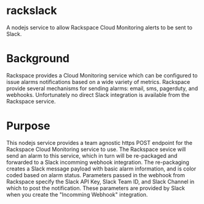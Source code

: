 # rackslack
A nodejs service to allow Rackspace Cloud Monitoring alerts to be sent to Slack.

# Background
Rackspace provides a Cloud Monitoring service which can be configured to issue alarms notifications based on a wide
variety of metrics.  Rackspace provide several mechanisms for sending alarms: email, sms, pagerduty, and webhooks. Unfortunately no direct Slack integration is available from the Rackspace service.  

# Purpose
This nodejs service provides a team agnostic https POST endpoint for the Rackspace Cloud Monitoring service to use.
The Rackspace sevice will send an alarm to this service, which in turn
will be re-packaged and forwarded to a Slack incomming webhook integration.  The re-packaging creates a Slack message
payload with basic alarm information, and is color coded based on alarm status.  Parameters passed in the webhook from 
Rackspace specify the Slack API Key, Slack Team ID, and Slack Channel in which to post the notification. These 
parameters are provided by Slack when you create the "Incomming Webhook" integration.


